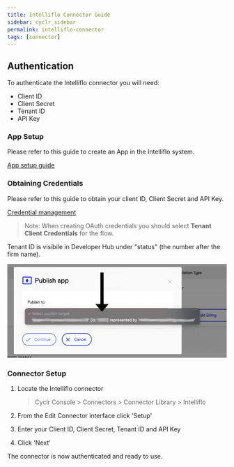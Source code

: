 ```yaml
---
title: Intelliflo Connector Guide
sidebar: cyclr_sidebar
permalink: intelliflo-connector
tags: [connector]
---
```


## Authentication

To authenticate the Intelliflo connector you will need:

- Client ID
- Client Secret
- Tenant ID
- API Key

### App Setup

Please refer to this guide to create an App in the Intelliflo system.

[App setup guide](https://developer.gb.intelliflo.net/docs/AppDevelopment)

### Obtaining Credentials

Please refer to this guide to obtain your client ID, Client Secret and API Key.

[Credential management](https://developer.gb.intelliflo.net/docs/CredentialManagement)

> Note: When creating OAuth credentials you should select **Tenant Client Credentials** for the flow.

Tenant ID is visibile in Developer Hub under "status" (the number after the firm name).

![Tenant ID location](./images/tenant_id.png)

### Connector Setup

1. Locate the Intelliflo connector

   > Cyclr Console > Connectors > Connector Library > Intelliflo

2. From the Edit Connector interface click 'Setup'

3. Enter your Client ID, Client Secret, Tenant ID and API Key

4. Click 'Next'

The connector is now authenticated and ready to use.
